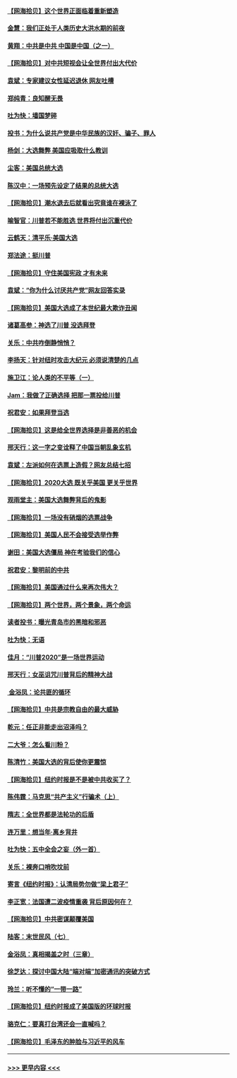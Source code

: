 #### [【网海拾贝】这个世界正面临着重新塑造](../pages/nsc993/n12548326.md?t=11141402) 
#### [金慧：我们正处于人类历史大洪水期的前夜](../pages/nsc993/n12547914.md?t=11141402) 
#### [黄翔：中共是中共 中国是中国（之一）](../pages/nsc993/n12547576.md?t=11141402) 
#### [【网海拾贝】对中共短视会让全世界付出大代价](../pages/nsc993/n12546043.md?t=11141402) 
#### [袁斌：专家建议女性延迟退休 网友吐槽](../pages/nsc993/n12545424.md?t=11141402) 
#### [郑纯青：良知醒无畏](../pages/nsc993/n12545394.md?t=11141402) 
#### [吐为快：墙国梦碎](../pages/nsc993/n12545309.md?t=11141402) 
#### [投书：为什么说共产党是中华民族的汉奸、骗子、罪人](../pages/nsc993/n12545089.md?t=11141402) 
#### [杨剑：大选舞弊 美国应吸取什么教训](../pages/nsc993/n12543937.md?t=11141402) 
#### [尘客：美国总统大选](../pages/nsc993/n12543828.md?t=11141402) 
#### [陈汉中：一场预先设定了结果的总统大选](../pages/nsc993/n12543564.md?t=11141402) 
#### [【网海拾贝】潮水退去后就看出究竟谁在裸泳了](../pages/nsc993/n12543321.md?t=11141402) 
#### [喻智官：川普若不能胜选 世界将付出沉重代价](../pages/nsc993/n12541352.md?t=11141402) 
#### [云鹤天：清平乐‧美国大选](../pages/nsc993/n12540916.md?t=11141402) 
#### [郑法途：挺川普](../pages/nsc993/n12540898.md?t=11141402) 
#### [【网海拾贝】守住美国宪政 才有未来](../pages/nsc993/n12540423.md?t=11141402) 
#### [袁斌：“你为什么讨厌共产党”网友回答实录](../pages/nsc993/n12540208.md?t=11141402) 
#### [【网海拾贝】美国大选成了本世纪最大欺诈丑闻](../pages/nsc993/n12538029.md?t=11141402) 
#### [诸葛高参：神选了川普 没选拜登](../pages/nsc993/n12537664.md?t=11141402) 
#### [关乐：中共咋倒静悄悄？](../pages/nsc993/n12537615.md?t=11141402) 
#### [李扬天：针对纽时攻击大纪元 必须说清楚的几点](../pages/nsc993/n12536001.md?t=11141402) 
#### [施卫江：论人类的不平等（一）](../pages/nsc993/n12535700.md?t=11141402) 
#### [Jam：我做了正确选择 把那一票投给川普](../pages/nsc993/n12535743.md?t=11141402) 
#### [祝君安：如果拜登当选](../pages/nsc993/n12535726.md?t=11141402) 
#### [【网海拾贝】这是给全世界选择是非善恶的机会](../pages/nsc993/n12535061.md?t=11141402) 
#### [邢天行：这一字之变诠释了中国当朝乱象玄机](../pages/nsc993/n12533446.md?t=11141402) 
#### [袁斌：左派如何在选票上造假？网友总结七招](../pages/nsc993/n12533180.md?t=11141402) 
#### [【网海拾贝】2020大选 既关乎美国 更关乎世界](../pages/nsc993/n12533161.md?t=11141402) 
#### [观雨堂主：美国大选舞弊背后的鬼影](../pages/nsc993/n12533153.md?t=11141402) 
#### [【网海拾贝】一场没有硝烟的选票战争](../pages/nsc993/n12531883.md?t=11141402) 
#### [【网海拾贝】美国人民不会接受选举作弊](../pages/nsc993/n12528850.md?t=11141402) 
#### [谢田：美国大选僵局 神在考验我们的信心](../pages/nsc993/n12527932.md?t=11141402) 
#### [祝君安：黎明前的中共](../pages/nsc993/n12524071.md?t=11141402) 
#### [【网海拾贝】美国通过什么来再次伟大？](../pages/nsc993/n12523844.md?t=11141402) 
#### [【网海拾贝】两个世界，两个景象，两个命运](../pages/nsc993/n12521419.md?t=11141402) 
#### [读者投书：曝光青岛市的黑暗和邪恶](../pages/nsc993/n12520988.md?t=11141402) 
#### [吐为快：无语](../pages/nsc993/n12518588.md?t=11141402) 
#### [佳月：“川普2020”是一场世界运动](../pages/nsc993/n12518581.md?t=11141402) 
#### [邢天行：女巫诅咒川普背后的精神大战](../pages/nsc993/n12517257.md?t=11141402) 
#### [ 金浴凤：论共匪的循环](../pages/nsc993/n12517133.md?t=11141402) 
#### [【网海拾贝】中共是宗教自由的最大威胁](../pages/nsc993/n12516879.md?t=11141402) 
#### [乾元：任正非能走出沼泽吗？](../pages/nsc993/n12515831.md?t=11141402) 
#### [二大爷：怎么看川粉？](../pages/nsc993/n12515820.md?t=11141402) 
#### [陈清竹：美国大选的背后使你更震惊](../pages/nsc993/n12515589.md?t=11141402) 
#### [【网海拾贝】纽约时报是不是被中共收买了？](../pages/nsc993/n12515122.md?t=11141402) 
#### [陈伟霆：马克思“共产主义”行骗术（上）](../pages/nsc993/n12510217.md?t=11141402) 
#### [隋志：全世界都是法轮功的后盾](../pages/nsc993/n12510636.md?t=11141402) 
#### [连万里：想当年‧离乡背井](../pages/nsc993/n12510623.md?t=11141402) 
#### [吐为快：五中全会之妄（外一首）](../pages/nsc993/n12510470.md?t=11141402) 
#### [关乐：裸奔口哨吹坟前](../pages/nsc993/n12510403.md?t=11141402) 
#### [寄言《纽约时报》：认清局势勿做“梁上君子”](../pages/nsc993/n12510042.md?t=11141402) 
#### [李正宽：法国遭二波疫情重袭 背后原因何在？](../pages/nsc993/n12509971.md?t=11141402) 
#### [【网海拾贝】中共密谋颠覆美国](../pages/nsc993/n12509816.md?t=11141402) 
#### [陆客：末世民风（七）](../pages/nsc993/n12507822.md?t=11141402) 
#### [金浴凤：真相揭盖之时（三章）](../pages/nsc993/n12507804.md?t=11141402) 
#### [徐芝达：探讨中国大陆“端对端”加密通讯的突破方式](../pages/nsc993/n12507682.md?t=11141402) 
#### [玲兰：听不懂的“一带一路”](../pages/nsc993/n12507669.md?t=11141402) 
#### [【网海拾贝】纽约时报成了美国版的环球时报](../pages/nsc993/n12507053.md?t=11141402) 
#### [骆克仁：要真打台湾还会一直喊吗？](../pages/nsc993/n12506843.md?t=11141402) 
#### [【网海拾贝】毛泽东的肿脸与习近平的风车](../pages/nsc993/n12504537.md?t=11141402) 

----
#### [ >>> 更早内容 <<< ](../indexes/nsc993-earlier.md)
